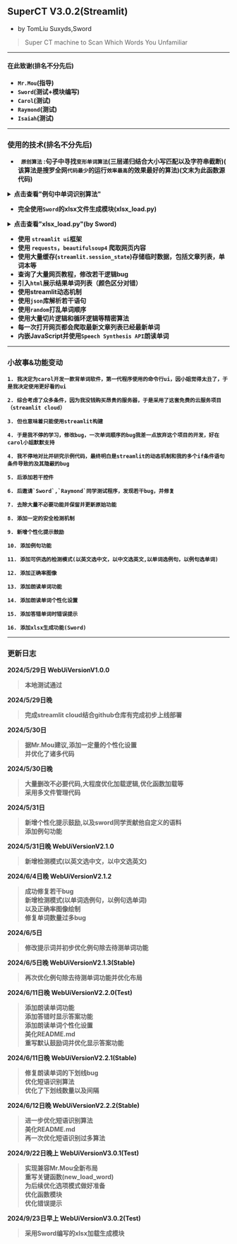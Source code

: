 ## SuperCT V3.0.2(Streamlit)

- by TomLiu Suxyds,Sword

> Super CT machine to Scan Which Words You Unfamiliar<b>
---

#### 在此致谢(排名不分先后)

- `Mr.Mou`(指导)
- `Sword`(测试+模块编写)
- `Carol`(测试)
- `Raymond`(测试)
- `Isaiah`(测试)

----------

### 使用的技术(排名不分先后)</h2>

- ` 原创算法` :句子中寻找`变形单词算法`(三层递归结合大小写匹配以及字符串截断)(
  该算法是搜罗全网`代码最少`的运行`效率最高`的效果最好的算法)(文末为此函数源代码)

<details>
<summary>点击查看"例句中单词识别算法"</summary>

```
def delete_all_char(string: str,
                    s_char=None) -> str:
    if s_char is None:
        s_char = ['"', "'", '[', ']', '{', '}', "\\", '|', ";", ":", "<", ">", "`", "~"]
    for i in s_char:
        string = string.replace(i, '')
    return string


def replace_word_forms(sentence: str, base_word_: str):
    result = ''
    sentence = delete_all_char(sentence)
    for word in sentence.split(" "):
        if str(word).lower().startswith(base_word_.lower()) and len(word) - len(base_word_) <= 5:
            return sentence.replace(word, 6 * "_")
    if base_word_ in sentence.split(' '):
        # print("直接返回", sentence, base_word_)
        return sentence.replace(base_word_, 6 * '_')

    else:
        sta_ = 0
        sta = 0
        sentence = sentence.replace('-', ' ')

        add_location = []
        for word in sentence.split(' '):
            for base_word in base_word_.split(' '):
                if base_word.upper() == word.upper():
                    # 检测到单词无变形
                    # print(f"word:{word}")
                    result += sentence.replace(word, 6 * "_")
                    add_location.append(word)
                    sta = 1
                    continue
                for c in range(1, 5):
                    if sta == 1:
                        break
                    for m in range(1, 5):
                        if sta_ == 1:
                            continue
                        if len(base_word) < m + 1 or len(base_word) < c + 1:
                            continue
                        if base_word[0:-c].upper() == word[0:-m].upper():
                            # 检测到单词有变形
                            # print('c', c, base_word[0:-c])
                            result += sentence.replace(word, 6 * "_")
                            add_location.append(word)
                            sta_ = 1
        if len(base_word_.split(' ')) < 2:
            return result
        # 短语定位
        # print(locating_word)
        # print(add_location)
        result = sentence
        # for replace_word_position in add_location:
        #     # 去除句子中短语间空隙防止钻空
        #     location = result.find(replace_word_position)
        #     # print(location)
        #     result = result[0:location + len(replace_word_position)] + result[location + len(
        #         replace_word_position) + 1:-1]
        result_ = ''
        result = result.split(' ')
        for word_ in add_location:
            result = ["__" if word__ == word_ else word__ for word__ in result]
        for item in result:
            result_ += item + ' '
        result_ = re.sub(r'\_+', '_', result_)
        result_ = result_.replace('_ _', '_' * 6)
        result_ = result_.replace('_ _ _', '_' * 6)
        result_ = result_.replace('_ _ _ _', '_' * 6)
        # result = result_
        return result_

```

</details>

- 完全使用`Sword`的xlsx文件生成模块(xlsx_load.py)

<details>
<summary>点击查看"xlsx_load.py"(by Sword)</summary>

```
def extract_and_create_file(dict_wrong, dict_correct: dict):
    # 该函数用于处理错误单词字典和正确单词字典并生成一个类文件(xlsx格式).
    # 使用该函数需导入以下四个模块:import openpyxl; from openpyxl.utils import get_column_letter;
    # from openpyxl.styles import Font; from io import BytesIO
    # Author:Sword
    wb = openpyxl.Workbook()
    sheet = wb.active
    counter = 0
    sheet.title = "Your Word List"
    desired_width = 70
    sheet.column_dimensions[get_column_letter(1)].width = desired_width
    for key in dict_wrong.keys():
        a = sheet.cell(counter + 1, 1, key)
        b = sheet.cell(counter + 1, 2, dict_wrong[key])
        a.font = Font(color="FF0000")
        b.font = Font(color="FF0000")
        counter += 1
    for key in dict_correct.keys():
        a = sheet.cell(counter + 1, 1, key)
        b = sheet.cell(counter + 1, 2, dict_correct[key])
        a.font = Font(color="6DB33F")
        b.font = Font(color="6DB33F")
        counter += 1
    output = BytesIO()
    wb.save(output)
    output.seek(0)
    return output

```

</details>

- 使用 `streamlit ui`框架
- 使用 `requests`，`beautifulsoup4` 爬取网页内容
- 使用大量缓存(`streamlit.session_state`)存储临时数据，包括文章列表，单词本等
- 查询了大量网页教程，修改若干逻辑bug
- 引入`html`展示结果单词列表（颜色区分对错）
- 使用streamlit动态机制
- 使用`json`库解析若干语句
- 使用`random`打乱单词顺序
- 使用大量切片逻辑和循环逻辑等精密算法
- 每一次打开网页都会爬取最新文章列表已经最新单词
- 内嵌JavaScript并使用`Speech Synthesis API`朗读单词

----------

### 小故事&功能变动

    1. 我决定为carol开发一款背单词软件，第一代程序使用的命令行ui，因小姐觉得太丑了，于是我决定使用更好看的ui

    2. 综合考虑了众多条件，因为我没钱购买昂贵的服务器，于是采用了这套免费的云服务项目（streamlit cloud）

    3. 但也意味着只能使用streamlit构建

    4. 于是我不停的学习，修改bug，一次单词顺序的bug我差一点放弃这个项目的开发，好在carol小姐默默支持

    4. 我不停地对比并研究示例代码，最终明白是streamlit的动态机制和我的多个if条件语句条件导致的及其隐蔽的bug

    5. 后添加若干控件

    6. 后邀请`Sword`,`Raymond`同学测试程序，发现若干bug，并修复

    7. 去除大量不必要功能并保留并更新原始功能

    8. 添加一定的安全检测机制

    9. 新增个性化提示鼓励

    10. 添加例句功能

    11. 添加可供选的检测模式(以英文选中文，以中文选英文,以单词选例句，以例句选单词)

    12. 添加正确率图像

    13. 添加朗读单词功能

    14. 添加朗读单词个性化设置

    15. 添加答错单词时错误提示
  
    16. 添加xlsx生成功能(Sword)

------------

### 更新日志

2024/5/29日 <b>WebUiVersionV1.0.0 </b>
> 本地测试通过

2024/5/29日晚

> 完成streamlit cloud结合github仓库有完成初步上线部署<br>

2024/5/30日

> 据Mr.Mou建议,添加一定量的个性化设置<br>
> 并优化了诸多代码

2024/5/30日晚

> 大量删改不必要代码,大程度优化加载逻辑,优化函数加载等<br>
> 采用多文件管理代码

2024/5/31日

> 新增个性化提示鼓励,以及sword同学贡献他自定义的语料<br>
> 添加例句功能

2024/5/31日晚<b> WebUiVersionV2.1.0 </b>

> 新增检测模式(以英文选中文，以中文选英文)

2024/6/4日晚 <b> WebUiVersionV2.1.2 </b>

> 成功修复若干bug<br>
> 新增检测模式(以单词选例句，以例句选单词)<br>
> 以及正确率图像绘制<br>
> 修复单词数量过多bug

2024/6/5日

> 修改提示词并初步优化例句除去待测单词功能

2024/6/5日晚 <b> WebUiVersionV2.1.3(Stable) </b>

> 再次优化例句除去待测单词功能并优化布局

2024/6/11日晚 <b> WebUiVersionV2.2.0(Test) </b>


> 添加朗读单词功能<br>
> 添加答错时显示答案功能<br>
> 添加朗读单词个性化设置<br>
> 美化README.md<br>
> 重写默认鼓励词并优化显示答案功能<br>

2024/6/11日晚<b> WebUiVersionV2.2.1(Stable) </b>
> 修复朗读单词的下划线bug<br>
> 优化短语识别算法<br>
> 优化了下划线数量以及间隔<br>

2024/6/12日晚 <b> WebUiVersionV2.2.2(Stable) </b>
> 进一步优化短语识别算法<br>
> 美化README.md<br>
> 再一次优化短语识别过多算法

2024/9/22日晚上 <b> WebUiVersionV3.0.1(Test) </b>
> 实现兼容Mr.Mou全新布局<br>
> 重写关键函数(new_load_word)<br>
> 为后续优化选项模式做好准备<br>
> 优化函数模块<br>
> 优化错误提示<br>

2024/9/23日早上 <b> WebUiVersionV3.0.2(Test) </b>
> 采用Sword编写的xlsx加载生成模块

